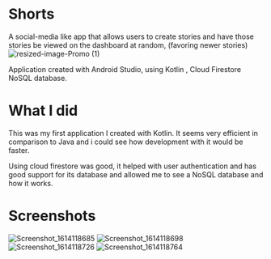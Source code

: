# Shorts

A social-media like app that allows users to create stories and have those stories be viewed on the dashboard at random, (favoring newer stories)
![resized-image-Promo (1)](https://user-images.githubusercontent.com/68916597/109037712-07ed5400-7699-11eb-8195-142f45e83aa6.jpeg)



Application created with Android Studio, using Kotlin , Cloud Firestore NoSQL database.

# What I did
This was my first application I created with Kotlin. It seems very efficient in comparison to Java and i could see how development with it would be faster.

Using cloud firestore was good, it helped with user authentication and has good support for its database and allowed me to see a NoSQL database and how it works.

# Screenshots

![Screenshot_1614118685](https://user-images.githubusercontent.com/68916597/109029443-d7a1b780-7690-11eb-84f2-a9752bf8fda8.png)
![Screenshot_1614118698](https://user-images.githubusercontent.com/68916597/109029456-da9ca800-7690-11eb-8c2e-5a490bdd4b13.png)
![Screenshot_1614118726](https://user-images.githubusercontent.com/68916597/109029463-dbcdd500-7690-11eb-927a-a8a26f66d4f6.png)
![Screenshot_1614118764](https://user-images.githubusercontent.com/68916597/109029468-dd979880-7690-11eb-8703-f3f777e102e7.png)

